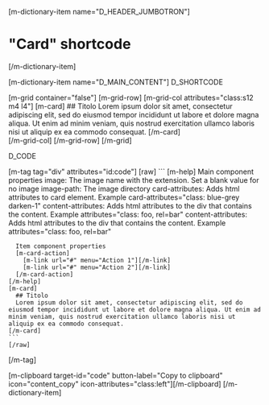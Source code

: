 [m-dictionary-item name="D_HEADER_JUMBOTRON"]
  # "Card" shortcode
[/m-dictionary-item]

[m-dictionary-item name="D_MAIN_CONTENT"]
  D_SHORTCODE

  [m-grid container="false"]
    [m-grid-row]
      [m-grid-col attributes="class:s12 m4 l4"]
        [m-card]
          ## Titolo
          Lorem ipsum dolor sit amet, consectetur adipiscing elit, sed do eiusmod tempor incididunt ut labore et dolore magna aliqua. Ut enim ad minim veniam, quis nostrud exercitation ullamco laboris nisi ut aliquip ex ea commodo consequat.
        [/m-card]            
      [/m-grid-col]
    [/m-grid-row]
  [/m-grid]  

  D_CODE

  [m-tag tag="div" attributes="id:code"]
    [raw]
    ```
    [m-help]
      Main component properties
      image: The image name with the extension. Set a blank value for no image
      image-path: The image directory
      card-attributes: Adds html attributes to card element. Example card-attributes="class: blue-grey darken-1"
      content-attributes: Adds html attributes to the div that contains the content. Example attributes="class: foo, rel=bar"
      content-attributes: Adds html attributes to the div that contains the content. Example attributes="class: foo, rel=bar"

      Item component properties
      [m-card-action]
        [m-link url="#" menu="Action 1"][/m-link]
        [m-link url="#" menu="Action 2"][/m-link]
      [/m-card-action]
    [/m-help]
    [m-card]
      ## Titolo
      Lorem ipsum dolor sit amet, consectetur adipiscing elit, sed do eiusmod tempor incididunt ut labore et dolore magna aliqua. Ut enim ad minim veniam, quis nostrud exercitation ullamco laboris nisi ut aliquip ex ea commodo consequat.
    [/m-card]            
    ```
    [/raw]
  [/m-tag]  

  [m-clipboard target-id="code" button-label="Copy to clipboard" icon="content_copy" icon-attributes="class:left"][/m-clipboard]
[/m-dictionary-item]
